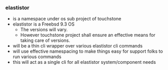 ### elastistor

- is a namespace under os sub project of touchstone
- elastistor is a Freebsd 9.3 OS
  - The versions will vary. 
  - However touchstone project shall ensure an effective means for taking care of versions.
- will be a thin cli wrapper over various elastistor cli commands
- will use effective namespacing to make things easy for support folks to run various commands
- this will act as a single cli for all elastistor system/component needs
